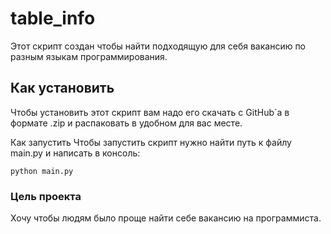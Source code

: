 # table_info
 Этот скрипт создан чтобы найти подходящую для себя вакансию по разным языкам программирования.

## Как установить
Чтобы установить этот скрипт вам надо его скачать с GitHub`а в формате .zip и распаковать в удобном для вас месте.

Как запустить
Чтобы запустить скрипт нужно найти путь к файлу main.py и написать в консоль:
```
python main.py
```
### Цель проекта
Хочу чтобы людям было проще найти себе вакансию на программиста.
